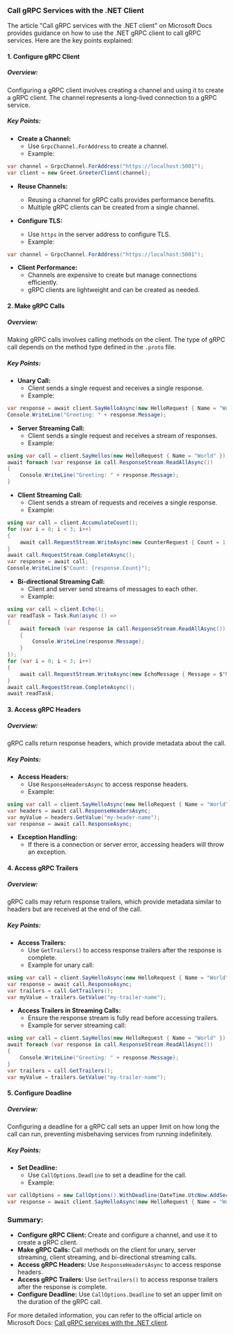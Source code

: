 ### Call gRPC Services with the .NET Client

The article "Call gRPC services with the .NET client" on Microsoft Docs provides guidance on how to use the .NET gRPC client to call gRPC services. Here are the key points explained:

#### 1. Configure gRPC Client

##### Overview:
Configuring a gRPC client involves creating a channel and using it to create a gRPC client. The channel represents a long-lived connection to a gRPC service.

##### Key Points:
- **Create a Channel:**
  - Use `GrpcChannel.ForAddress` to create a channel.
  - Example:

```csharp
var channel = GrpcChannel.ForAddress("https://localhost:5001");
var client = new Greet.GreeterClient(channel);
```

- **Reuse Channels:**
  - Reusing a channel for gRPC calls provides performance benefits.
  - Multiple gRPC clients can be created from a single channel.

- **Configure TLS:**
  - Use `https` in the server address to configure TLS.
  - Example:

```csharp
var channel = GrpcChannel.ForAddress("https://localhost:5001");
```

- **Client Performance:**
  - Channels are expensive to create but manage connections efficiently.
  - gRPC clients are lightweight and can be created as needed.

#### 2. Make gRPC Calls

##### Overview:
Making gRPC calls involves calling methods on the client. The type of gRPC call depends on the method type defined in the `.proto` file.

##### Key Points:
- **Unary Call:**
  - Client sends a single request and receives a single response.
  - Example:

```csharp
var response = await client.SayHelloAsync(new HelloRequest { Name = "World" });
Console.WriteLine("Greeting: " + response.Message);
```

- **Server Streaming Call:**
  - Client sends a single request and receives a stream of responses.
  - Example:

```csharp
using var call = client.SayHellos(new HelloRequest { Name = "World" });
await foreach (var response in call.ResponseStream.ReadAllAsync())
{
    Console.WriteLine("Greeting: " + response.Message);
}
```

- **Client Streaming Call:**
  - Client sends a stream of requests and receives a single response.
  - Example:

```csharp
using var call = client.AccumulateCount();
for (var i = 0; i < 3; i++)
{
    await call.RequestStream.WriteAsync(new CounterRequest { Count = 1 });
}
await call.RequestStream.CompleteAsync();
var response = await call;
Console.WriteLine($"Count: {response.Count}");
```

- **Bi-directional Streaming Call:**
  - Client and server send streams of messages to each other.
  - Example:

```csharp
using var call = client.Echo();
var readTask = Task.Run(async () =>
{
    await foreach (var response in call.ResponseStream.ReadAllAsync())
    {
        Console.WriteLine(response.Message);
    }
});
for (var i = 0; i < 3; i++)
{
    await call.RequestStream.WriteAsync(new EchoMessage { Message = $"Message {i}" });
}
await call.RequestStream.CompleteAsync();
await readTask;
```

#### 3. Access gRPC Headers

##### Overview:
gRPC calls return response headers, which provide metadata about the call.

##### Key Points:
- **Access Headers:**
  - Use `ResponseHeadersAsync` to access response headers.
  - Example:

```csharp
using var call = client.SayHelloAsync(new HelloRequest { Name = "World" });
var headers = await call.ResponseHeadersAsync;
var myValue = headers.GetValue("my-header-name");
var response = await call.ResponseAsync;
```

- **Exception Handling:**
  - If there is a connection or server error, accessing headers will throw an exception.

#### 4. Access gRPC Trailers

##### Overview:
gRPC calls may return response trailers, which provide metadata similar to headers but are received at the end of the call.

##### Key Points:
- **Access Trailers:**
  - Use `GetTrailers()` to access response trailers after the response is complete.
  - Example for unary call:

```csharp
using var call = client.SayHelloAsync(new HelloRequest { Name = "World" });
var response = await call.ResponseAsync;
var trailers = call.GetTrailers();
var myValue = trailers.GetValue("my-trailer-name");
```

- **Access Trailers in Streaming Calls:**
  - Ensure the response stream is fully read before accessing trailers.
  - Example for server streaming call:

```csharp
using var call = client.SayHellos(new HelloRequest { Name = "World" });
await foreach (var response in call.ResponseStream.ReadAllAsync())
{
    Console.WriteLine("Greeting: " + response.Message);
}
var trailers = call.GetTrailers();
var myValue = trailers.GetValue("my-trailer-name");
```

#### 5. Configure Deadline

##### Overview:
Configuring a deadline for a gRPC call sets an upper limit on how long the call can run, preventing misbehaving services from running indefinitely.

##### Key Points:
- **Set Deadline:**
  - Use `CallOptions.Deadline` to set a deadline for the call.
  - Example:

```csharp
var callOptions = new CallOptions().WithDeadline(DateTime.UtcNow.AddSeconds(5));
var response = await client.SayHelloAsync(new HelloRequest { Name = "World" }, callOptions);
```

### Summary:

- **Configure gRPC Client:** Create and configure a channel, and use it to create a gRPC client.
- **Make gRPC Calls:** Call methods on the client for unary, server streaming, client streaming, and bi-directional streaming calls.
- **Access gRPC Headers:** Use `ResponseHeadersAsync` to access response headers.
- **Access gRPC Trailers:** Use `GetTrailers()` to access response trailers after the response is complete.
- **Configure Deadline:** Use `CallOptions.Deadline` to set an upper limit on the duration of the gRPC call.

For more detailed information, you can refer to the official article on Microsoft Docs: [Call gRPC services with the .NET client](https://docs.microsoft.com/en-us/aspnet/core/grpc/client).